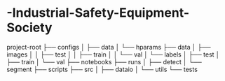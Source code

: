 # -Industrial-Safety-Equipment-Society

project-root
├── configs
│   ├── data
│   └── hparams
├── data
│   ├── images
│   │   ├── test
│   │   ├── train
│   │   └── val
│   └── labels
│       ├── test
│       ├── train
│       └── val
├── notebooks
├── runs
│   ├── detect
│   └── segment
├── scripts
├── src
│   ├── dataio
│   └── utils
└── tests